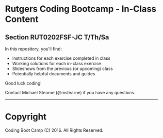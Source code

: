 # Rutgers Coding Bootcamp - In-Class Content
## Section RUT0202FSF-JC  T/Th/Sa

In this repository, you'll find:

* Instructions for each exercise completed in class
* Working solutions for each in-class exercise
* Slideshows from the previous (or upcoming) class
* Potentially helpful documents and guides

Good luck coding!

Contact Michael Stearne (@mstearne) if you have any questions.

----

# Copyright
Coding Boot Camp (C) 2016. All Rights Reserved.


